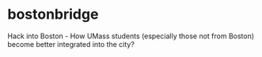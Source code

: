 # bostonbridge
Hack into Boston - How UMass students (especially those not from Boston) become better integrated into the city?
